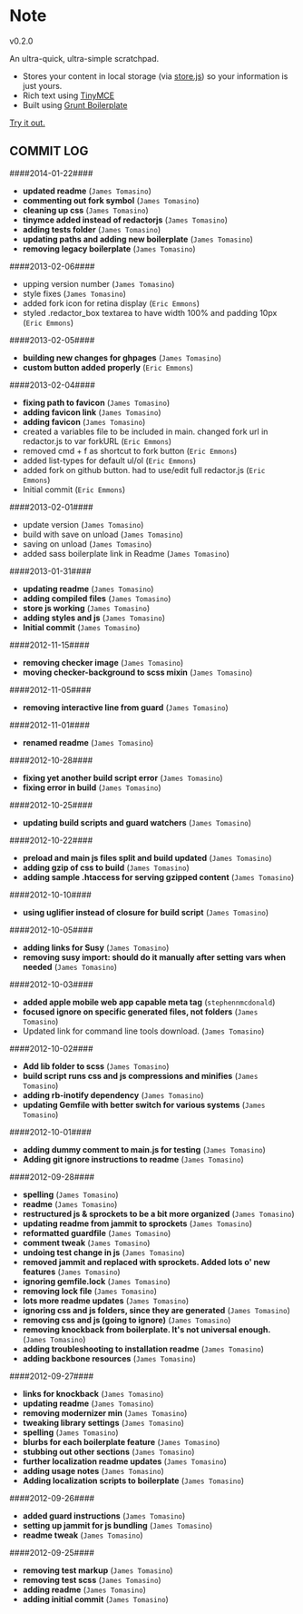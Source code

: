 Note
===

v0.2.0

An ultra-quick, ultra-simple scratchpad. 

- Stores your content in local storage (via [store.js](https://github.com/marcuswestin/store.js/)) so your information is just yours.
- Rich text using [TinyMCE](http://www.tinymce.com/)
- Built using [Grunt Boilerplate](https://github.com/jamestomasino/grunt-boilerplate)

[Try it out.](http://jamestomasino.github.com/note/)

## COMMIT LOG ##

####2014-01-22####

 * __updated readme__ (`James Tomasino`)
 * __commenting out fork symbol__ (`James Tomasino`)
 * __cleaning up css__ (`James Tomasino`)
 * __tinymce added instead of redactorjs__ (`James Tomasino`)
 * __adding tests folder__ (`James Tomasino`)
 * __updating paths and adding new boilerplate__ (`James Tomasino`)
 * __removing legacy boilerplate__ (`James Tomasino`)

####2013-02-06####

 * upping version number (`James Tomasino`)
 * style fixes (`James Tomasino`)
 * added fork icon for retina display (`Eric Emmons`)
 * styled .redactor_box textarea to have width 100% and padding 10px (`Eric Emmons`)

####2013-02-05####

 * __building new changes for ghpages__ (`James Tomasino`)
 * __custom button added properly__ (`Eric Emmons`)

####2013-02-04####

 * __fixing path to favicon__ (`James Tomasino`)
 * __adding favicon link__ (`James Tomasino`)
 * __adding favicon__ (`James Tomasino`)
 * created a variables file to be included in main. changed fork url in redactor.js to var forkURL (`Eric Emmons`)
 * removed cmd + f as shortcut to fork button (`Eric Emmons`)
 * added list-types for default ul/ol (`Eric Emmons`)
 * added fork on github button. had to use/edit full redactor.js (`Eric Emmons`)
 * Initial commit (`Eric Emmons`)

####2013-02-01####

 * update version (`James Tomasino`)
 * build with save on unload (`James Tomasino`)
 * saving on unload (`James Tomasino`)
 * added sass boilerplate link in Readme (`James Tomasino`)

####2013-01-31####

 * __updating readme__ (`James Tomasino`)
 * __adding compiled files__ (`James Tomasino`)
 * __store js working__ (`James Tomasino`)
 * __adding styles and js__ (`James Tomasino`)
 * __Initial commit__ (`James Tomasino`)

####2012-11-15####

 * __removing checker image__ (`James Tomasino`)
 * __moving checker-background to scss mixin__ (`James Tomasino`)

####2012-11-05####

 * __removing interactive line from guard__ (`James Tomasino`)

####2012-11-01####

 * __renamed readme__ (`James Tomasino`)

####2012-10-28####

 * __fixing yet another build script error__ (`James Tomasino`)
 * __fixing error in build__ (`James Tomasino`)

####2012-10-25####

 * __updating build scripts and guard watchers__ (`James Tomasino`)

####2012-10-22####

 * __preload and main js files split and build updated__ (`James Tomasino`)
 * __adding gzip of css to build__ (`James Tomasino`)
 * __adding sample .htaccess for serving gzipped content__ (`James Tomasino`)

####2012-10-10####

 * __using uglifier instead of closure for build script__ (`James Tomasino`)

####2012-10-05####

 * __adding links for Susy__ (`James Tomasino`)
 * __removing susy import: should do it manually after setting vars when needed__ (`James Tomasino`)

####2012-10-03####

 * __added apple mobile web app capable meta tag__ (`stephennmcdonald`)
 * __focused ignore on specific generated files, not folders__ (`James Tomasino`)
 * Updated link for command line tools download. (`James Tomasino`)

####2012-10-02####

 * __Add lib folder to scss__ (`James Tomasino`)
 * __build script runs css and js compressions and minifies__ (`James Tomasino`)
 * __adding rb-inotify dependency__ (`James Tomasino`)
 * __updating Gemfile with better switch for various systems__ (`James Tomasino`)

####2012-10-01####

 * __adding dummy comment to main.js for testing__ (`James Tomasino`)
 * __Adding git ignore instructions to readme__ (`James Tomasino`)

####2012-09-28####

 * __spelling__ (`James Tomasino`)
 * __readme__ (`James Tomasino`)
 * __restructured js & sprockets to be a bit more organized__ (`James Tomasino`)
 * __updating readme from jammit to sprockets__ (`James Tomasino`)
 * __reformatted guardfile__ (`James Tomasino`)
 * __comment tweak__ (`James Tomasino`)
 * __undoing test change in js__ (`James Tomasino`)
 * __removed jammit and replaced with sprockets. Added lots o' new features__ (`James Tomasino`)
 * __ignoring gemfile.lock__ (`James Tomasino`)
 * __removing lock file__ (`James Tomasino`)
 * __lots more readme updates__ (`James Tomasino`)
 * __ignoring css and js folders, since they are generated__ (`James Tomasino`)
 * __removing css and js (going to ignore)__ (`James Tomasino`)
 * __removing knockback from boilerplate. It's not universal enough.__ (`James Tomasino`)
 * __adding troubleshooting to installation readme__ (`James Tomasino`)
 * __adding backbone resources__ (`James Tomasino`)

####2012-09-27####

 * __links for knockback__ (`James Tomasino`)
 * __updating readme__ (`James Tomasino`)
 * __removing modernizer min__ (`James Tomasino`)
 * __tweaking library settings__ (`James Tomasino`)
 * __spelling__ (`James Tomasino`)
 * __blurbs for each boilerplate feature__ (`James Tomasino`)
 * __stubbing out other sections__ (`James Tomasino`)
 * __further localization readme updates__ (`James Tomasino`)
 * __adding usage notes__ (`James Tomasino`)
 * __Adding localization scripts to boilerplate__ (`James Tomasino`)

####2012-09-26####

 * __added guard instructions__ (`James Tomasino`)
 * __setting up jammit for js bundling__ (`James Tomasino`)
 * __readme tweak__ (`James Tomasino`)

####2012-09-25####

 * __removing test markup__ (`James Tomasino`)
 * __removing test scss__ (`James Tomasino`)
 * __adding readme__ (`James Tomasino`)
 * __adding initial commit__ (`James Tomasino`)
